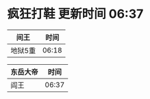 # 疯狂打鞋 更新时间 06:37

| 间王   | 时间    |
|--------|-------|
| 地狱5重 | 06:18 |

| 东岳大帝   | 时间    |
|--------|-------|
| 阎王 | 06:37 |